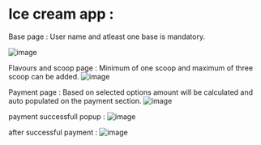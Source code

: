 # Ice cream app : 

Base page :
User name and atleast one base is mandatory.

![image](https://user-images.githubusercontent.com/107784718/202645953-54d059cd-105b-4153-90d7-befac2742a84.png)

Flavours and scoop page :
Minimum of one scoop and maximum of three scoop can be added.
![image](https://user-images.githubusercontent.com/107784718/202646168-5e5be0db-10c2-454c-a5b9-57f81f520901.png)

Payment page :
Based on selected options amount will be calculated and auto populated on the payment section.
![image](https://user-images.githubusercontent.com/107784718/202646268-0aaabc85-8f4e-489f-b264-94155ccda30b.png)

payment successfull popup :
![image](https://user-images.githubusercontent.com/107784718/202646830-5f221f7c-dd68-488e-bbdb-aa7128bc31bd.png)

after successful payment :
![image](https://user-images.githubusercontent.com/107784718/202646569-8a75c9bb-337e-4ae8-b175-1d19e3860a4e.png)
